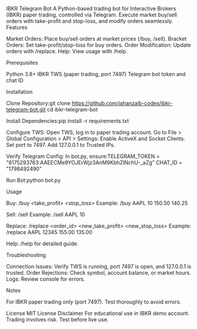 IBKR Telegram Bot
A Python-based trading bot for Interactive Brokers (IBKR) paper trading, controlled via Telegram. Execute market buy/sell orders with take-profit and stop-loss, and modify orders seamlessly.
Features

Market Orders: Place buy/sell orders at market prices (/buy, /sell).
Bracket Orders: Set take-profit/stop-loss for buy orders.
Order Modification: Update orders with /replace.
Help: View usage with /help.

Prerequisites

Python 3.8+
IBKR TWS (paper trading, port 7497)
Telegram bot token and chat ID

Installation

Clone Repository:git clone https://github.com/jahanzaib-codes/ibkr-telegram-bot.git
cd ibkr-telegram-bot


Install Dependencies:pip install -r requirements.txt


Configure TWS:
Open TWS, log in to paper trading account.
Go to File > Global Configuration > API > Settings:
Enable ActiveX and Socket Clients.
Set port to 7497.
Add 127.0.0.1 to Trusted IPs.




Verify Telegram Config:
In bot.py, ensure:TELEGRAM_TOKEN = "8175293763:AAEECMe9YOJErWjz3AnM9KbhZINchU-_aZg"
CHAT_ID = "1798492490"




Run Bot:python bot.py



Usage

Buy: /buy <symbol> <quantity> <take_profit> <stop_loss>
Example: /buy AAPL 10 150.50 140.25


Sell: /sell <symbol> <quantity>
Example: /sell AAPL 10


Replace: /replace <symbol> <order_id> <new_take_profit> <new_stop_loss>
Example: /replace AAPL 12345 155.00 135.00


Help: /help for detailed guide.

Troubleshooting

Connection Issues: Verify TWS is running, port 7497 is open, and 127.0.0.1 is trusted.
Order Rejections: Check symbol, account balance, or market hours.
Logs: Review console for errors.

Notes

For IBKR paper trading only (port 7497).
Test thoroughly to avoid errors.

License
MIT License
Disclaimer
For educational use in IBKR demo account. Trading involves risk. Test before live use.
